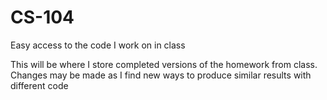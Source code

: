 # CS-104
Easy access to the code I work on in class

This will be where I store completed versions of the homework from class. Changes may be made as I find new ways to produce similar results with different code
